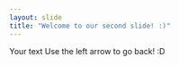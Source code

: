 ```yaml
---
layout: slide
title: "Welcome to our second slide! :)"
---
```

Your text
Use the left arrow to go back! :D
